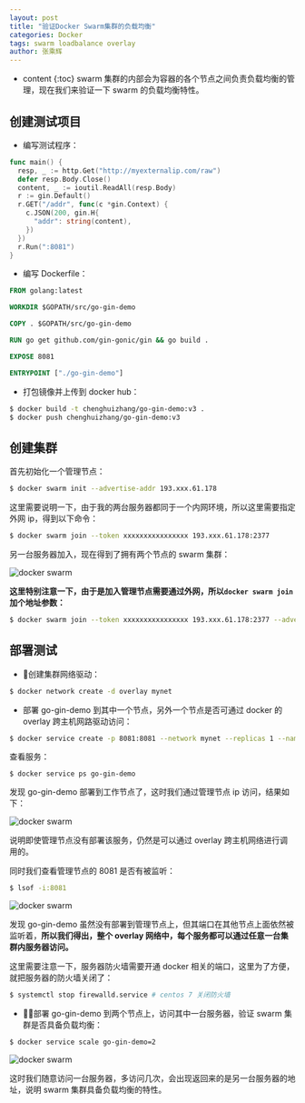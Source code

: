 ```yaml
---
layout: post
title: "验证Docker Swarm集群的负载均衡"
categories: Docker
tags: swarm loadbalance overlay
author: 张乘辉
---
```


* content
{:toc}
swarm 集群的内部会为容器的各个节点之间负责负载均衡的管理，现在我们来验证一下 swarm 的负载均衡特性。









## 创建测试项目

- 编写测试程序：

```go
func main() {
  resp, _ := http.Get("http://myexternalip.com/raw")
  defer resp.Body.Close()
  content, _ := ioutil.ReadAll(resp.Body)
  r := gin.Default()
  r.GET("/addr", func(c *gin.Context) {
    c.JSON(200, gin.H{
      "addr": string(content),
    })
  })
  r.Run(":8081")
}
```

- 编写 Dockerfile：

```dockerfile
FROM golang:latest

WORKDIR $GOPATH/src/go-gin-demo

COPY . $GOPATH/src/go-gin-demo

RUN go get github.com/gin-gonic/gin && go build .

EXPOSE 8081

ENTRYPOINT ["./go-gin-demo"]

```

- 打包镜像并上传到 docker hub：

```bash
$ docker build -t chenghuizhang/go-gin-demo:v3 .
$ docker push chenghuizhang/go-gin-demo:v3
```





## 创建集群

首先初始化一个管理节点：

```bash
$ docker swarm init --advertise-addr 193.xxx.61.178
```

这里需要说明一下，由于我的两台服务器都同于一个内网环境，所以这里需要指定外网 ip，得到以下命令：

```bash
$ docker swarm join --token xxxxxxxxxxxxxxxx 193.xxx.61.178:2377
```

另一台服务器加入，现在得到了拥有两个节点的 swarm 集群：

![docker swarm](https://gitee.com/objcoding/md-picture/raw/master/img/swarm9.png)

**这里特别注意一下，由于是加入管理节点需要通过外网，所以`docker swarm join`加个地址参数：**

```bash
$ docker swarm join --token xxxxxxxxxxxxxxxx 193.xxx.61.178:2377 --advertise-addr 111.xxx.254.127
```





## 部署测试

- 创建集群网络驱动：

```bash
$ docker network create -d overlay mynet
```

- 部署 go-gin-demo 到其中一个节点，另外一个节点是否可通过 docker 的 overlay 跨主机网路驱动访问：

```bash
$ docker service create -p 8081:8081 --network mynet --replicas 1 --name go-gin-demo chenghuizhang/go-gin-demo:v3
```

查看服务：

```
$ docker service ps go-gin-demo 
```

发现 go-gin-demo 部署到工作节点了，这时我们通过管理节点 ip 访问，结果如下：

![docker swarm](https://gitee.com/objcoding/md-picture/raw/master/img/swarm10.png)

说明即使管理节点没有部署该服务，仍然是可以通过 overlay 跨主机网络进行调用的。

同时我们查看管理节点的 8081 是否有被监听：

```bash
$ lsof -i:8081
```

![docker swarm](https://gitee.com/objcoding/md-picture/raw/master/img/d_network8.png)

发现 go-gin-demo 虽然没有部署到管理节点上，但其端口在其他节点上面依然被监听着，**所以我们得出，整个 overlay 网络中，每个服务都可以通过任意一台集群内服务器访问。**

这里需要注意一下，服务器防火墙需要开通 docker 相关的端口，这里为了方便，就把服务器的防火墙关闭了：

```bash
$ systemctl stop firewalld.service # centos 7 关闭防火墙
```

- 部署 go-gin-demo 到两个节点上，访问其中一台服务器，验证 swarm 集群是否具备负载均衡：

```bash
$ docker service scale go-gin-demo=2
```
![docker swarm](https://gitee.com/objcoding/md-picture/raw/master/img/d_network7.png)

这时我们随意访问一台服务器，多访问几次，会出现返回来的是另一台服务器的地址，说明 swarm 集群具备负载均衡的特性。
